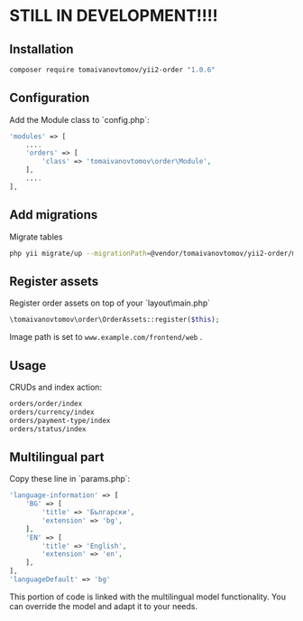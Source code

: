 # STILL IN DEVELOPMENT!!!!

<h2>Installation</h2>

```bash
composer require tomaivanovtomov/yii2-order "1.0.6"
```

<h2>Configuration</h2>
Add the Module class to `config.php`:

```php
'modules' => [
    ....
    'orders' => [
        'class' => 'tomaivanovtomov\order\Module',
    ],
    ....
],
```

<h2>Add migrations</h2>
Migrate tables

```bash
php yii migrate/up --migrationPath=@vendor/tomaivanovtomov/yii2-order/migrations
```

<h2>Register assets</h2>
Register order assets on top of your `layout\main.php`

```php
\tomaivanovtomov\order\OrderAssets::register($this);
```

Image path is set to `www.example.com/frontend/web` .

<h2>Usage</h2>

CRUDs and index action:

```bash
orders/order/index
orders/currency/index
orders/payment-type/index
orders/status/index
```

<h2>Multilingual part</h2>
Copy these line in `params.php`:

```php
'language-information' => [
    'BG' => [
        'title' => 'Български',
        'extension' => 'bg',
    ],
    'EN' => [
        'title' => 'English',
        'extension' => 'en',
    ],
],
'languageDefault' => 'bg'
```

This portion of code is linked with the multilingual model functionality. You can override the model and adapt it to your needs. 
